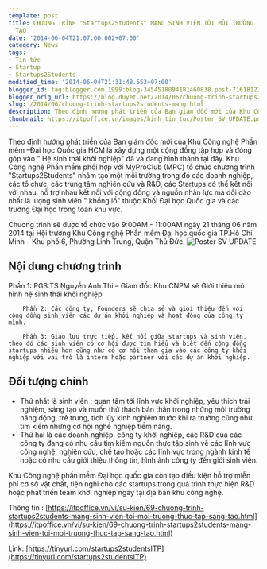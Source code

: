 ```yaml
---
template: post
title: CHƯƠNG TRÌNH "Startups2Students" MANG SINH VIÊN TỚI MÔI TRƯỜNG THỰC TẬP SÁNG
  TẠO
date: '2014-06-04T21:07:00.002+07:00'
category: News
tags:
- Tin tức
- Startup
- Startups2Students
modified_time: '2014-06-04T21:31:48.553+07:00'
blogger_id: tag:blogger.com,1999:blog-3454518094181460838.post-7161812211047772039
blogger_orig_url: https://blog.duyet.net/2014/06/chuong-trinh-startups2students-mang.html
slug: /2014/06/chuong-trinh-startups2students-mang.html
description: Theo định hướng phát triển của Ban giám đốc mới của Khu Công nghệ Phần mềm –Đại học Quốc gia HCM là xây dựng một cộng đồng tập hợp và đóng góp vào " Hệ sinh thái khởi nghiệp" đã và đang hình thành tại đây.
thumbnail: https://itpoffice.vn/images/hinh_tin_tuc/Poster_SV_UPDATE.png
---
```


Theo định hướng phát triển của Ban giám đốc mới của Khu Công nghệ Phần mềm –Đại học Quốc gia HCM là xây dựng một cộng đồng tập hợp và đóng góp vào " Hệ sinh thái khởi nghiệp" đã và đang hình thành tại đây.
Khu Công nghệ Phần mềm phối hợp với MyProClub (MPC) tổ chức chương trình "Startups2Students" nhằm tạo một môi trường trong đó các doanh nghiệp, các tổ chức, các trung tâm nghiên cứu và R&D, các Startups có thể kết nối với nhau, hỗ trợ nhau kết nối với cộng đồng và nguồn nhân lực mà dồi dào nhất là lượng sinh viên " khổng lồ" thuộc Khối Đại học Quốc gia và các trường Đại học trong toàn khu vực.

Chương trình sẽ được tổ chức vào 9:00AM - 11:00AM ngày 21 tháng 06 năm 2014 tại Hội trường Khu Công nghệ Phần mềm Đại học quốc gia TP.Hồ Chí Minh – Khu phố 6, Phường Linh Trung, Quận Thủ Đức.
![Poster SV UPDATE](https://itpoffice.vn/images/hinh_tin_tuc/Poster_SV_UPDATE.png)

## Nội dung chương trình ##
Phần 1: PGS.TS Nguyễn Anh Thi – Gíam đốc Khu CNPM sẽ Giới thiệu mô hình hệ sinh thái khởi nghiệp

        Phần 2: Các công ty, Founders sẽ chia sẻ và giới thiệu đến với cộng đồng sinh viên các dự án khởi nghiệp và hoạt động của công ty mình.

        Phần 3: Giao lưu trực tiếp, kết nối giữa startups và sinh viên, theo đó các sinh viên có cơ hội được tìm hiểu và biết đến cộng đồng startups nhiều hơn cũng như có cơ hội tham gia vào các công ty khởi nghiệp với vai trò là intern hoặc partner với các dự án khởi nghiệp.

## Đối tượng chính ##

- Thứ nhất là sinh viên : quan tâm tới lĩnh vực khởi nghiệp, yêu thích trải nghiệm, sáng tạo và muốn thử thách bản thân trong những môi trường năng động, trẻ trung, tích lũy kinh nghiệm trước khi ra trường cũng như tìm kiếm những cơ hội nghề nghiệp tiềm năng. 
- Thứ hai là các doanh nghiệp, công ty khởi nghiệp, các R&D của các công ty đang có nhu cầu tìm kiếm nguồn thực tập sinh về các lĩnh vực công nghệ, nghiên cứu, chế tạo hoặc các lĩnh vực trong ngành kinh tế hoặc có nhu cầu giới thiệu thông tin, hình ảnh công ty đến giới sinh viên.

Khu Công nghệ phần mềm Đại học quốc gia còn tạo điều kiện hỗ trợ miễn phí cơ sở vật chất, tiện nghi cho các startups trong quá trình thực hiện R&D hoặc phát triển team khởi nghiệp ngay tại địa bàn khu công nghệ.

Thông tin : [https://itpoffice.vn/vi/su-kien/69-chuong-trinh-startups2students-mang-sinh-vien-toi-moi-truong-thuc-tap-sang-tao.html](https://itpoffice.vn/vi/su-kien/69-chuong-trinh-startups2students-mang-sinh-vien-toi-moi-truong-thuc-tap-sang-tao.html)

Link: [https://tinyurl.com/startups2studentsITP](https://tinyurl.com/startups2studentsITP)
